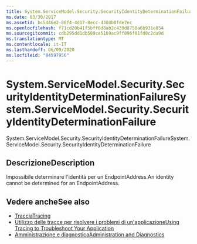 ```yaml
---
title: System.ServiceModel.Security.SecurityIdentityDeterminationFailure
ms.date: 03/30/2017
ms.assetid: bc5446e2-86f4-4d17-8ecc-4304b0fde7ec
ms.openlocfilehash: f71cd20b41f5bff0d8ab2c439d8750a6b931e854
ms.sourcegitcommit: cdb295dd1db589ce5169ac9ff096f01fd0c2da9d
ms.translationtype: MT
ms.contentlocale: it-IT
ms.lasthandoff: 06/09/2020
ms.locfileid: "84597956"
---
```

# <a name="systemservicemodelsecuritysecurityidentitydeterminationfailure"></a><span data-ttu-id="4d2d5-102">System.ServiceModel.Security.SecurityIdentityDeterminationFailure</span><span class="sxs-lookup"><span data-stu-id="4d2d5-102">System.ServiceModel.Security.SecurityIdentityDeterminationFailure</span></span>
<span data-ttu-id="4d2d5-103">System.ServiceModel.Security.SecurityIdentityDeterminationFailure</span><span class="sxs-lookup"><span data-stu-id="4d2d5-103">System.ServiceModel.Security.SecurityIdentityDeterminationFailure</span></span>  
  
## <a name="description"></a><span data-ttu-id="4d2d5-104">Descrizione</span><span class="sxs-lookup"><span data-stu-id="4d2d5-104">Description</span></span>  
 <span data-ttu-id="4d2d5-105">Impossibile determinare l'identità per un EndpointAddress.</span><span class="sxs-lookup"><span data-stu-id="4d2d5-105">An identity cannot be determined for an EndpointAddress.</span></span>  
  
## <a name="see-also"></a><span data-ttu-id="4d2d5-106">Vedere anche</span><span class="sxs-lookup"><span data-stu-id="4d2d5-106">See also</span></span>

- [<span data-ttu-id="4d2d5-107">Traccia</span><span class="sxs-lookup"><span data-stu-id="4d2d5-107">Tracing</span></span>](index.md)
- [<span data-ttu-id="4d2d5-108">Utilizzo delle tracce per risolvere i problemi di un'applicazione</span><span class="sxs-lookup"><span data-stu-id="4d2d5-108">Using Tracing to Troubleshoot Your Application</span></span>](using-tracing-to-troubleshoot-your-application.md)
- [<span data-ttu-id="4d2d5-109">Amministrazione e diagnostica</span><span class="sxs-lookup"><span data-stu-id="4d2d5-109">Administration and Diagnostics</span></span>](../index.md)
